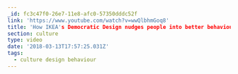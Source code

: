 ```yaml
---
_id: fc3c47f0-26e7-11e8-afc0-57350dddc52f
link: 'https://www.youtube.com/watch?v=wwQlbhmGoq8'
title: 'How IKEA's Democratic Design nudges people into better behaviour'
section: culture
type: video
date: '2018-03-13T17:57:25.031Z'
tags:
  - culture design behaviour
---
```

